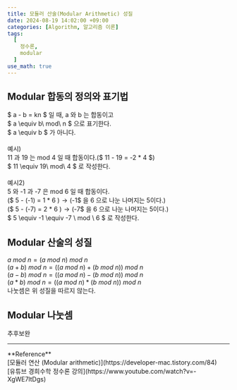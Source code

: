 ```yaml
---
title: 모듈러 산술(Modular Arithmetic) 성질
date: 2024-08-19 14:02:00 +09:00
categories: [Algorithm, 알고리즘 이론]
tags:
  [
    정수론,
    modular
  ]
use_math: true
---
```


## Modular 합동의 정의와 표기법
$ a - b = kn $ 일 때, a 와 b 는 합동이고 <br>
$ a \equiv b\ mod\ n $ 으로 표기한다. <br>
$ a \equiv b $ 가 아니다.<br>
<br>
예시) <br>
11 과 19 는 mod 4 일 때 합동이다.($ 11 - 19 = -2 * 4 $) <br>
$ 11 \equiv 19\ mod\ 4 $ 로 작성한다.<br>
<br>
예시2) <br>
5 와 -1 과 -7 은 mod 6 일 때 합동이다.<br>
($ 5 - (-1) = 1 * 6 $) → ($-1$ 을 $6$ 으로 나눈 나머지는 5이다.)<br>
($ 5 - (-7) = 2 * 6 $) → ($-7$ 을 $6$ 으로 나눈 나머지는 5이다.)<br>
$ 5 \equiv -1 \equiv -7 \ mod \ 6 $ 로 작성한다.<br>

## Modular 산술의 성질
$a\ mod\ n = (a\ mod\ n)\ mod\ n$ <br>
$(a + b)\ mod\ n = ((a\ mod\ n) + (b\ mod\ n))\ mod\ n$ <br>
$(a - b)\ mod\ n = ((a\ mod\ n) - (b\ mod\ n))\ mod\ n$ <br>
$(a * b)\ mod\ n = ((a\ mod\ n) * (b\ mod\ n))\ mod\ n$ <br>
나눗셈은 위 성질을 따르지 않는다.<br>

## Modular 나눗셈
추후보완

<hr>
**Reference**<br>
[모듈러 연산 (Modular arithmetic)](https://developer-mac.tistory.com/84)<br>
[유튜브 경희수학 정수론 강의](https://www.youtube.com/watch?v=-XgWE7ltDgs)<br>